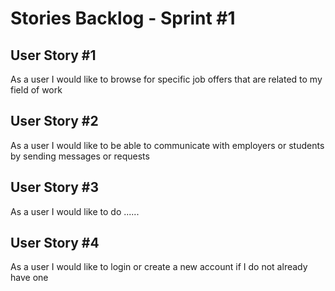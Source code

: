# Stories Backlog - Sprint #1

## User Story #1

As a user I would like to browse for specific job offers that are related to my field of work

## User Story #2

As a user I would like to be able to communicate with employers or students by sending messages or requests


## User Story #3

As a user I would like to do ......


## User Story #4

As a user I would like to login or create a new account if I do not already have one
